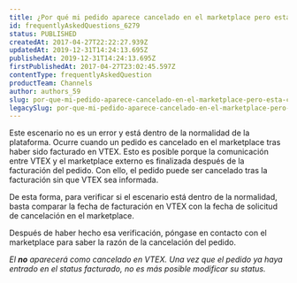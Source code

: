 ```yaml
---
title: ¿Por qué mi pedido aparece cancelado en el marketplace pero está como facturado en VTEX?
id: frequentlyAskedQuestions_6279
status: PUBLISHED
createdAt: 2017-04-27T22:22:27.939Z
updatedAt: 2019-12-31T14:24:13.695Z
publishedAt: 2019-12-31T14:24:13.695Z
firstPublishedAt: 2017-04-27T23:02:45.597Z
contentType: frequentlyAskedQuestion
productTeam: Channels
author: authors_59
slug: por-que-mi-pedido-aparece-cancelado-en-el-marketplace-pero-esta-como-facturado-en-vtex
legacySlug: por-que-mi-pedido-aparece-cancelado-en-el-marketplace-pero-esta-como-facturado-en-vtex
---
```


Este escenario no es un error y está dentro de la normalidad de la plataforma. Ocurre cuando un pedido es cancelado en el marketplace tras haber sido facturado en VTEX. Esto es posible porque la comunicación entre VTEX y el marketplace externo es finalizada después de la facturación del pedido. Con ello, el pedido puede ser cancelado tras la facturación sin que VTEX sea informada.

De esta forma, para verificar si el escenario está dentro de la normalidad, basta comparar la fecha de facturación en VTEX con la fecha de solicitud de cancelación en el marketplace.

Después de haber hecho esa verificación, póngase en contacto con el marketplace para saber la razón de la cancelación del pedido.

_El **no** aparecerá como cancelado en VTEX. Una vez que el pedido ya haya entrado en el status facturado, no es más posible modificar su status._
